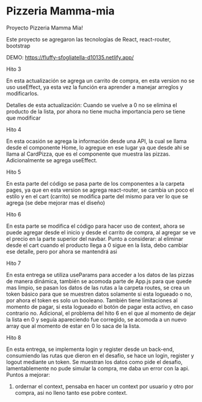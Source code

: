 # Pizzeria Mamma-mia

Proyecto Pizzeria Mamma Mia!

Este proyecto se agregaron las tecnologías de React, react-router, bootstrap

DEMO: https://fluffy-sfogliatella-d10135.netlify.app/

Hito 3

En esta actualización se agrega un carrito de compra, en esta version no se uso useEffect, ya esta vez la función era aprender a manejar arreglos y modificarlos.

Detalles de esta actualización: Cuando se vuelve a 0 no se elimina el producto de la lista, por ahora no tiene mucha importancia pero se tiene que modificar

Hito 4

En esta ocasión se agrega la información desde una API, la cual se llama desde el componente Home, lo agregue en ese lugar ya que desde ahi se llama al CardPizza, que es el componente que muestra las pizzas.
Adicionalmente se agrega useEffect.

Hito 5

En esta parte del código se pasa parte de los componentes a la carpeta pages, ya que en esta version se agrega react-router, se cambia un poco el estilo y en el cart (carrito) se modifica parte del mismo para ver lo que se agrega (se debe mejorar mas el diseño)

Hito 6

En esta parte se modifica el código para hacer uso de context, ahora se puede agregar desde el inicio y desde el carrito de compra, al agregar se ve el precio en la parte superior del navbar.
Punto a considerar: al eliminar desde el cart cuando el producto llega a 0 sigue en la lista, debo cambiar ese detalle, pero por ahora se mantendrá asi

Hito 7

En esta entrega se utiliza useParams para acceder a los datos de las pizzas de manera dinámica, también se acomoda parte de App.js para que quede mas limpio, se pasan los datos de las rutas a la carpeta routes, se crea un token básico para que se muestren datos solamente si esta logueado o no, por ahora el token es solo un booleano. También tiene limitaciones al momento de pagar, si esta logueado el botón de pagar esta activo, en caso contrario no.
Adicional, el problema del hito 6 en el que al momento de dejar la lista en 0 y seguía apareciendo fue corregido, se acomoda a un nuevo array que al momento de estar en 0 lo saca de la lista.

Hito 8

En esta entrega, se implementa login y register desde un back-end, consumiendo las rutas que dieron en el desafio, se hace un login, register y logout mediante un token.
Se muestran los datos como pide el desafio, lamentablemente no pude simular la compra, me daba un error con la api.
Puntos a mejorar:

1. ordernar el context, pensaba en hacer un context por usuario y otro por compra, asi no lleno tanto ese pobre context.
